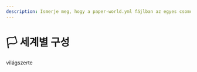 ```yaml
---
description: Ismerje meg, hogy a paper-world.yml fájlban az egyes csomópontok mit jelentenek.
---
```


# 🏳️ 세계별 구성

világszerte
